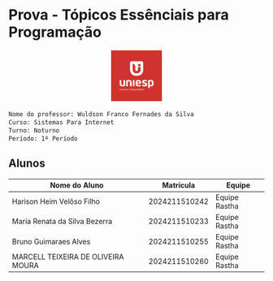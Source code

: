# Prova - Tópicos Essênciais para Programação
<div style="text-align: center;">
    <img src="image.png" alt="uniesp" width="100">
</div>

```
Nome do professor: Wuldson Franco Fernades da Silva
Curso: Sistemas Para Internet
Turno: Noturno
Período: 1º Período
```


## Alunos

| Nome do Aluno  | Matrícula | Equipe   |
|----------------|-----------|----------|
| Harison Heim Velôso Filho  | 2024211510242    | Equipe Rastha |
| Maria Renata da Silva Bezerra  | 2024211510233    | Equipe Rastha |
| Bruno Guimaraes Alves  | 2024211510255    | Equipe Rastha |
| MARCELL TEIXEIRA DE OLIVEIRA MOURA | 2024211510260   | Equipe Rastha |